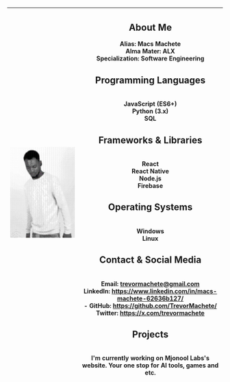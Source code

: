| ![Image](o.svg) | <h2>About Me</h2> **Alias**: Macs Machete<br> **Alma Mater**: ALX<br> **Specialization**: Software Engineering<h2>Programming Languages</h2><br> JavaScript (ES6+)<br> Python (3.x)<br> SQL <h2>Frameworks & Libraries</h2><br> React <br> React Native <br> Node.js <br> Firebase <br><h2>Operating Systems</h2><br> Windows <br> Linux<br> <h2>Contact & Social Media</h2><br> **Email**: trevormachete@gmail.com<br> **LinkedIn**: https://www.linkedin.com/in/macs-machete-62636b127/<br>- **GitHub**: https://github.com/TrevorMachete/<br> **Twitter**: https://x.com/trevormachete<h2>Projects</h2><br>I'm currently working on Mjonool Labs's website. Your one stop for AI tools, games and etc.   |
| --- | --- |
